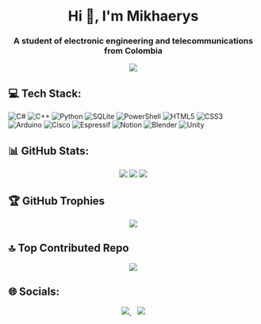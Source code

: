 <h1 align="center">Hi 👋, I'm Mikhaerys</h1>
<h3 align="center">A student of electronic engineering and telecommunications from Colombia</h3>
<p align="center">
  <a href="https://github.com/sponsors/Mikhaerys">
    <img src="https://img.shields.io/badge/sponsor-30363D?style=for-the-badge&logo=GitHub-Sponsors&logoColor=#white" />
  </a>
</p>

<h2>💻 Tech Stack:</h2>

![C#](https://img.shields.io/badge/c%23-%23239120.svg?style=for-the-badge&logo=csharp&logoColor=white) 
![C++](https://img.shields.io/badge/c++-%2300599C.svg?style=for-the-badge&logo=c%2B%2B&logoColor=white) 
![Python](https://img.shields.io/badge/python-3670A0?style=for-the-badge&logo=python&logoColor=ffdd54) 
![SQLite](https://img.shields.io/badge/sqlite-%2307405e.svg?style=for-the-badge&logo=sqlite&logoColor=white) 
![PowerShell](https://img.shields.io/badge/PowerShell-%235391FE.svg?style=for-the-badge&logo=powershell&logoColor=white) 
![HTML5](https://img.shields.io/badge/html5-%23E34F26.svg?style=for-the-badge&logo=html5&logoColor=white) 
![CSS3](https://img.shields.io/badge/css3-%231572B6.svg?style=for-the-badge&logo=css3&logoColor=white) 
![Arduino](https://img.shields.io/badge/-Arduino-00979D?style=for-the-badge&logo=Arduino&logoColor=white) 
![Cisco](https://img.shields.io/badge/cisco-%23049fd9.svg?style=for-the-badge&logo=cisco&logoColor=black) 
![Espressif](https://img.shields.io/badge/espressif-E7352C.svg?style=for-the-badge&logo=espressif&logoColor=white) 
![Notion](https://img.shields.io/badge/Notion-%23000000.svg?style=for-the-badge&logo=notion&logoColor=white) 
![Blender](https://img.shields.io/badge/blender-%23F5792A.svg?style=for-the-badge&logo=blender&logoColor=white) 
![Unity](https://img.shields.io/badge/Unity-100000?style=for-the-badge&logo=unity&logoColor=white)

<h2>📊 GitHub Stats:</h2>
<div align="center">
<img src="https://github-readme-stats.vercel.app/api?username=Mikhaerys&theme=prussian&hide_border=true&include_all_commits=true&count_private=false"/>
<img src="https://github-readme-stats.vercel.app/api/top-langs/?username=Mikhaerys&theme=prussian&hide_border=true&include_all_commits=true&count_private=false&layout=compact"/>
<img src="https://github-readme-streak-stats.herokuapp.com/?user=Mikhaerys&theme=prussian&hide_border=true"/>
</div>

<h2>🏆 GitHub Trophies</h2>
<div align="center"><img src="https://github-profile-trophy.vercel.app/?username=Mikhaerys&theme=prussian&no-frame=false&no-bg=true&margin-w=4)"/></div>

<h2>🔝 Top Contributed Repo</h2>
<div align="center"><img src="https://github-contributor-stats.vercel.app/api?username=Mikhaerys&limit=5&theme=prussian&combine_all_yearly_contributions=true)"/></div>

<h2>🌐 Socials:</h2>
<p align="center">
  <a href="https://x.com/@Mikhaerys">
    <img src="https://img.shields.io/badge/X-black.svg?logo=X&logoColor=white"/>
  </a>&nbsp;&nbsp;
  <a href="mailto:mikhaerys@gmail.com">
    <img src="https://img.shields.io/badge/Gmail-333333?style=for-the-badge&logo=gmail&logoColor=red"/>
  </a>
</p>
